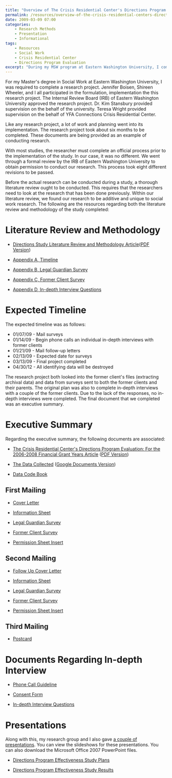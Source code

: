 ```yaml
---
title: "Overview of The Crisis Residential Center's Directions Program Evaluation: For the 2006-2008 Financial Grant Years Study"
permalink: /resources/overview-of-the-crisis-residential-centers-directions-program-evaluation
date: 2009-03-09 07:00
categories:
    - Research Methods
    - Presentation
    - Informational
tags: 
    - Resources
    - Social Work
    - Crisis Residential Center
    - Directions Program Evaluation
excerpt: "During my MSW program at Eastern Washington University, I completed a research project evaluating a Crisis Residential Center's Directions Program.  This article is an overview of all of the various components of that research I completed."
---
```


For my Master's degree in Social Work at Eastern Washington University, I was required to complete a research project. Jennifer Boisen, Shireen Wheeler, and I all participated in the formulation, implementation the this research project. The Internal Review Board (IRB) of Eastern Washington University approved the research project. Dr. Kim Stansbury provided supervision on the behalf of the university. Teresa Wright provided supervision on the behalf of YFA Connections Crisis Residential Center.

Like any research project, a lot of work and planning went into its implementation. The research project took about six months to be completed. These documents are being provided as an example of conducting research.

With most studies, the researcher must complete an official process prior to the implementation of the study. In our case, it was no different. We went through a formal review by the IRB of Eastern Washington University to obtain permission to conduct our research. This process took eight different revisions to be passed.

Before the actual research can be conducted during a study, a thorough literature review ought to be conducted. This requires that the researchers need to look at the research that has been done previously. Within our literature review, we found our research to be additive and unique to social work research. The following are the resources regarding both the literature review and methodology of the study completed:

# Literature Review and Methodology

* [Directions Study Literature Review and Methodology Article][1]([PDF Version][2])
* [Appendix A, Timeline][3]
* [Appendix B, Legal Guardian Survey][4]
* [Appendix C, Former Client Survey][5]
* [Appendix D, In-depth Interview Questions][6]

   [1]: /resources/articles/directions-program-evaluation-literature-review-and-methodology
   [2]: /assets/media/crc-executive-summary-literature-review-methodology.pdf
   [3]: /resources/directions-program-evaluation-appendix-a-timeline
   [4]: /assets/media/crc-effectiveness-guardian-survey_0.pdf
   [5]: /assets/media/crc-effectiveness-client-survey_0.pdf
   [6]: /assets/media/crc-effectiveness-in-depth-interview-questions_0.pdf

# Expected Timeline

The expected timeline was as follows:

* 01/07/09 - Mail surveys
* 01/14/09 - Begin phone calls an individual in-depth interviews with former clients
* 01/21/09 - Mail follow-up letters
* 02/13/09 - Expected date for surveys
* 03/13/09 - Final project completed
* 04/30/12 - All identifying data will be destroyed

The research project both looked into the former client's files (extracting archival data) and data from surveys sent to both the former clients and their parents. The original plan was also to complete in-depth interviews with a couple of the former clients. Due to the lack of the responses, no in-depth interviews were completed. The final document that we completed was an executive summary.

# Executive Summary

Regarding the executive summary, the following documents are associated:

* [The Crisis Residential Center's Directions Program Evaluation: For the 2006-2008 Financial Grant Years Article][7] ([PDF Version][8])
* [The Data Collected][9] ([Google Documents Version][10])
* [Data Code Book][11]

   [7]: /resources/articles/the-crisis-residential-centers-directions-program-evaluation
   [8]: /assets/media/crc-executive-summary.pdf
   [9]: /assets/media/crc-effectiveness-data-collected_0.xlsx
   [10]: https://spreadsheets.google.com/ccc?key=0AiGaQ1UEh8l2dFNoRTJpWUJXRHd1WEktU1g1VHpHSnc&hl=en&authkey=CIP515EE
   [11]: /assets/media/crc-effectiveness-code-book_0.pdf

## First Mailing

*  [Cover Letter][12]
*  [Information Sheet][13]
*  [Legal Guardian Survey][14]
*  [Former Client Survey][15]
*  [Permission Sheet Insert][16]

   [12]: /assets/media/crc-effectiveness-cover-letterpdf-_0.pdf
   [13]: /assets/media/crc-effectiveness-information-sheet_0.pdf
   [14]: /assets/media/crc-effectiveness-guardian-survey_0.pdf
   [15]: /assets/media/crc-effectiveness-client-survey_0.pdf
   [16]: /assets/media/crc-effectiveness-permission-insert_0.pdf

## Second Mailing

* [Follow Up Cover Letter][17]
* [Information Sheet][18]
* [Legal Guardian Survey][19]
* [Former Client Survey][20]
* [Permission Sheet Insert][21]

   [17]: /assets/media/crc-effectiveness-followup-cover-letter_0.pdf
   [18]: /assets/media/crc-effectiveness-information-sheet_0.pdf
   [19]: /assets/media/crc-effectiveness-guardian-survey_0.pdf
   [20]: /assets/media/crc-effectiveness-client-survey_0.pdf
   [21]: /assets/media/crc-effectiveness-permission-insert_0.pdf

## Third Mailing

* [Postcard][22]

   [22]: /assets/media/crc-effectiveness-postcard_0.pdf

# Documents Regarding In-depth Interview

* [Phone Call Guideline][23]
* [Consent Form][24]
* [In-depth Interview Questions][25]

   [23]: /assets/media/crc-effectiveness-phone-call-guide_0.pdf
   [24]: /assets/media/crc-effectiveness-consent-form_0.pdf
   [25]: /assets/media/crc-effectiveness-in-depth-interview-questions_0.pdf

# Presentations

Along with this, my research group and I also gave [a couple of presentations][26]. You can view the slideshows for these presentations. You can also download the Microsoft Office 2007 PowerPoint files.

   [26]: /resources/directions-program-effectiveness-study-presentations

* [Directions Program Effectiveness Study Plans][27]
* [Directions Program Effectiveness Study Results][28]

   [27]: /assets/media/crc-effectiveness-study-plans.pptx
   [28]: /assets/media/crc-effectiveness-study-results.pptx
